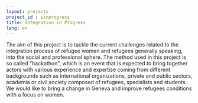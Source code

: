 ```yaml
---
layout: projects
project_id : iinprogress
title: Integration in Progress
lang: en
---
```

The aim of this project is to tackle the current challenges related to the integration process of refugee women and refugees generally speaking, into the social and professional sphere. The method used in this project is so called "hackathon", which is an event that is expected to bring together actors with various experience and expertise coming from different backgrounds such as international organizations, private and public sectors, academia or civil society composed of refugees, specialists and students. We would like to bring a change in Geneva and improve refugees conditions with a focus on women.
